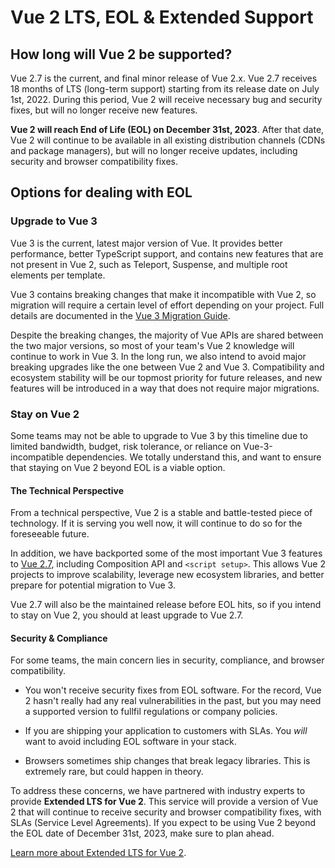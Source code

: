 # Vue 2 LTS, EOL & Extended Support

## How long will Vue 2 be supported?

Vue 2.7 is the current, and final minor release of Vue 2.x. Vue 2.7 receives 18 months of LTS (long-term support) starting from its release date on July 1st, 2022. During this period, Vue 2 will receive necessary bug and security fixes, but will no longer receive new features.

**Vue 2 will reach End of Life (EOL) on December 31st, 2023**. After that date, Vue 2 will continue to be available in all existing distribution channels (CDNs and package managers), but will no longer receive updates, including security and browser compatibility fixes.

## Options for dealing with EOL

### Upgrade to Vue 3

Vue 3 is the current, latest major version of Vue. It provides better performance, better TypeScript support, and contains new features that are not present in Vue 2, such as Teleport, Suspense, and multiple root elements per template.

Vue 3 contains breaking changes that make it incompatible with Vue 2, so migration will require a certain level of effort depending on your project. Full details are documented in the [Vue 3 Migration Guide](https://v3-migration.vuejs.org/).

Despite the breaking changes, the majority of Vue APIs are shared between the two major versions, so most of your team's Vue 2 knowledge will continue to work in Vue 3. In the long run, we also intend to avoid major breaking upgrades like the one between Vue 2 and Vue 3. Compatibility and ecosystem stability will be our topmost priority for future releases, and new features will be introduced in a way that does not require major migrations.

### Stay on Vue 2

Some teams may not be able to upgrade to Vue 3 by this timeline due to limited bandwidth, budget, risk tolerance, or reliance on Vue-3-incompatible dependencies. We totally understand this, and want to ensure that staying on Vue 2 beyond EOL is a viable option.

#### The Technical Perspective

From a technical perspective, Vue 2 is a stable and battle-tested piece of technology. If it is serving you well now, it will continue to do so for the foreseeable future.

In addition, we have backported some of the most important Vue 3 features to [Vue 2.7](/v2/guide/migration-vue-2-7.html), including Composition API and `<script setup>`. This allows Vue 2 projects to improve scalability, leverage new ecosystem libraries, and better prepare for potential migration to Vue 3.

Vue 2.7 will also be the maintained release before EOL hits, so if you intend to stay on Vue 2, you should at least upgrade to Vue 2.7.

#### Security & Compliance

For some teams, the main concern lies in security, compliance, and browser compatibility.

- You won't receive security fixes from EOL software. For the record, Vue 2 hasn't really had any real vulnerabilities in the past, but you may need a supported version to fullfil regulations or company policies.

- If you are shipping your application to customers with SLAs. You *will* want to avoid including EOL software in your stack.

- Browsers sometimes ship changes that break legacy libraries. This is extremely rare, but could happen in theory.

To address these concerns, we have partnered with industry experts to provide **Extended LTS for Vue 2**. This service will provide a version of Vue 2 that will continue to receive security and browser compatibility fixes, with SLAs (Service Level Agreements). If you expect to be using Vue 2 beyond the EOL date of December 31st, 2023, make sure to plan ahead.

[Learn more about Extended LTS for Vue 2](TODO:link).
